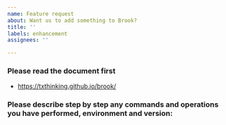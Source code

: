 ```yaml
---
name: Feature request
about: Want us to add something to Brook?
title: ''
labels: enhancement
assignees: ''

---
```


### Please read the document first

* https://txthinking.github.io/brook/

### Please describe step by step any commands and operations you have performed, environment and version:
